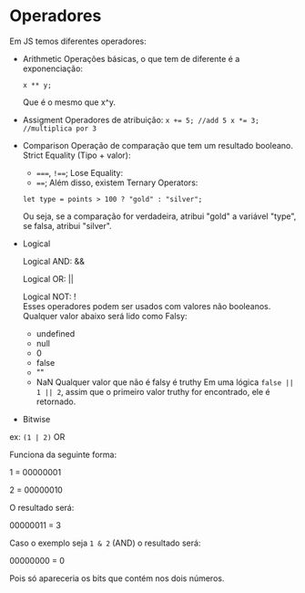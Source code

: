 # Operadores

Em JS temos diferentes operadores:
- Arithmetic
    Operações básicas, o que tem de diferente é a exponenciação:
    ```
    x ** y;
    ```
    Que é o mesmo que x^y.

- Assigment
    Operadores de atribuição:
        ```
        x += 5; //add 5
        x *= 3; //multiplica por 3 
        ```

- Comparison
    Operação de comparação que tem um resultado booleano. 
    Strict Equality (Tipo + valor):
  - `===`, `!==`;
    Lose Equality:
  -  `==`;
    Além disso, existem Ternary Operators:
    ```
    let type = points > 100 ? "gold" : "silver";
    ```
    Ou seja, se a comparação for verdadeira, atribui "gold" a variável "type", se falsa, atribui "silver".

- Logical
  
    Logical AND: &&

    Logical OR: ||

    Logical NOT: !  
    Esses operadores podem ser usados com valores não booleanos. Qualquer valor abaixo será lido como Falsy:
  -   undefined
  -   null
  -   0
  -   false
  -   ""
  -   NaN
    Qualquer valor que não é falsy é truthy
    Em uma lógica `false || 1 || 2`, assim que o primeiro valor truthy for encontrado, ele é retornado. 

- Bitwise
    
ex: `(1 | 2)` OR 

Funciona da seguinte forma:
    
1 = 00000001

2 = 00000010

O resultado será:

00000011 = 3

Caso o exemplo seja `1 & 2` (AND) o resultado será:

00000000 = 0

Pois só apareceria os bits que contém nos dois números. 